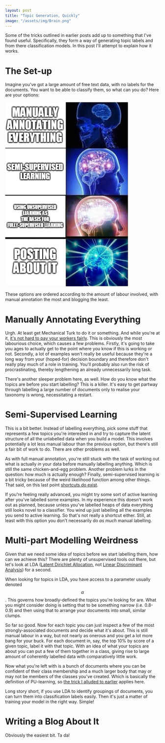 ```yaml
---
layout: post
title: "Topic Generation, Quickly"
image: "/assets/img/Brain.png"
---
```


Some of the tricks outlined in earlier posts add up to something that I've found useful. Specifically, they form a way of generating topic labels and from there classification models.
In this post I'll attempt to explain how it works.

# The Set-up

Imagine you've got a large amount of free text data, with no labels for the documents. You want to be able to classify them, so what can you do? 
Here are your options:

<img src="/assets/img/Brain.png" width="400" height="600" />

These options are ordered according to the amount of labour involved, with manual annotation the most and blogging the least.

# Manually Annotating Everything 

Urgh. At least get Mechanical Turk to do it or something. And while you're at it, [it's not hard to pay your workers fairly](https://fairwork.stanford.edu/). This is obviously the most labourious choice, which causes a few problems. Firstly, it's going to take you ages to actually get to the point where you know if this is working or not. Secondly, a lot of examples won't really be useful because they're a long way from your (hoped-for) decision boundary and therefore don't really play much of a role in training. You'll probably also run the risk of procrastinating, thereby lengthening an already unnecessarily long task. 

There's another sleeper problem here, as well. How do you know what the topics are before you start labelling? This is a killer. It's easy to get partway through labelling a large number of documents only to realise your taxonomy is wrong, necessitating a restart. 

# Semi-Supervised Learning

This is a bit better. Instead of labelling everything, pick some stuff that represents a few topics you're interested in and try to capture the latent structure of all the unlabelled data when you build a model. This involves potentially a lot less manual labour than the previous option, but there's still a fair bit of work to do. There are other problems as well. 

As with full manual annotation, you're still stuck with the task of working out what is actually _in_ your data before manually labelling anything. Which is still the same chicken-and-egg problem. Another problem lurks in the question: how much is actually enough?
Finally, semi-supervised learning is a bit tricky because of the weird likelihood function among other things. That said, on this last point [shortcuts do exist](https://breakitdownto.earth/2019/07/12/Semi-Supervised_Learning_Trick.html).

If you're feeling really advanced, you might try some sort of active learning after you've labelled some examples. In my experience this doesn't work out as planned, because unless you've labelled heaps of data everything still looks novel to a classifier. You wind up just labelling all the examples you send to active learning. So that's not really a shortcut either. Still, at least with this option you don't necessarily do _as much_ manual labelling.

# Multi-part Modelling Weirdness

Given that we need some idea of topics before we start labelling them, how can we achieve this? There are plenty of unsupervised tools out there, but let's look at LDA ([Latent Dirichlet Allocation](https://en.wikipedia.org/wiki/Latent_Dirichlet_allocation), not [Linear Discriminant Analysis](https://en.wikipedia.org/wiki/Linear_discriminant_analysis)) for a second.

<script type="text/javascript" async src="https://cdnjs.cloudflare.com/ajax/libs/mathjax/2.7.5/MathJax.js?config=TeX-MML-AM_CHTML"></script>

When looking for topics in LDA, you have access to a parameter usually denoted $$\alpha$$. This governs how broadly-defined the topics you're looking for are. What you might consider doing is setting that to be something narrow (i.e. 0.8-0.9) and then using that to arrange your documents into small, similar clumps.

So far so good. Now for each topic you can just inspect a few of the most strongly-associated documents and decide what it's about. This is still manual labour in a way, but not nearly as onerous and you get a lot more bang for your buck. For each document in, say, the top 10% by score of a given topic, label it with that topic. With an idea of what your topics are about you can put a few of them together in a class, giving rise to large amount of coherently labelled data with comparatively little work.

Now what you're left with is a bunch of documents where you can be confident of their class membership and a much larger body that may or may not be members of the classes you've created. Which is basically the definition of PU-learning, so [the trick I alluded to earlier](https://breakitdownto.earth/2019/07/12/Semi-Supervised_Learning_Trick.html) applies here.

Long story short, if you use LDA to identify groupings of documents, you can turn them into classification labels easily. Then it's just a matter of training your model in the right way. Simple!

# Writing a Blog About It

Obviously the easiest bit. Ta da!


